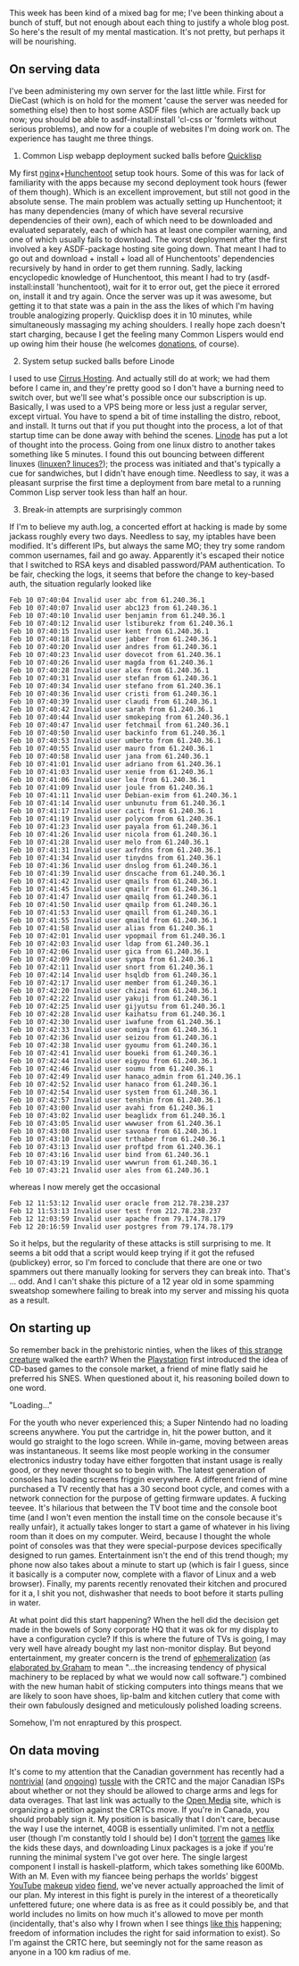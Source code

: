 This week has been kind of a mixed bag for me; I've been thinking about a bunch of stuff, but not enough about each thing to justify a whole blog post. So here's the result of my mental mastication. It's not pretty, but perhaps it will be nourishing.

## On serving data

I've been administering my own server for the last little while. First for DieCast (which is on hold for the moment 'cause the server was needed for something else) then to host some ASDF files (which are actually back up now; you should be able to asdf-install:install 'cl-css or 'formlets without serious problems), and now for a couple of websites I'm doing work on. The experience has taught me three things.

1. Common Lisp webapp deployment sucked balls before [Quicklisp](http://www.quicklisp.org/beta/)

My first [nginx](http://nginx.org/en/)+[Hunchentoot](http://weitz.de/hunchentoot/) setup took hours. Some of this was for lack of familiarity with the apps because my second deployment took hours (fewer of them though). Which is an excellent improvement, but still not good in the absolute sense. The main problem was actually setting up Hunchentoot; it has many dependencies (many of which have several recursive dependencies of their own), each of which need to be downloaded and evaluated separately, each of which has at least one compiler warning, and one of which usually fails to download. The worst deployment after the first involved a key ASDF-package hosting site going down. That meant I had to go out and download + install + load all of Hunchentoots' dependencies recursively by hand in order to get them running. Sadly, lacking encyclopedic knowledge of Hunchentoot, this meant I had to try (asdf-install:install 'hunchentoot), wait for it to error out, get the piece it errored on, install it and try again. Once the server was up it was awesome, but getting it to that state was a pain in the ass the likes of which I'm having trouble analogizing properly. Quicklisp does it in 10 minutes, while simultaneously massaging my aching shoulders. I really hope zach doesn't start charging, because I get the feeling many Common Lispers would end up owing him their house (he welcomes [donations](http://www.quicklisp.org/donations.html), of course).

2. System setup sucked balls before Linode

I used to use [Cirrus Hosting](http://www.cirrushosting.com/toronto-web-hosting-canada.html). And actually still do at work; we had them before I came in, and they're pretty good so I don't have a burning need to switch over, but we'll see what's possible once our subscription is up. Basically, I was used to a VPS being more or less just a regular server, except virtual. You have to spend a bit of time installing the distro, reboot, and install. It turns out that if you put thought into the process, a lot of that startup time can be done away with behind the scenes. [Linode](http://www.linode.com/) has put a lot of thought into the process. Going from one linux distro to another takes something like 5 minutes. I found this out bouncing between different linuxes ([linuxen? linuces?](http://superuser.com/questions/130490/what-is-the-plural-of-linux)); the process was initiated and that's typically a cue for sandwiches, but I didn't have enough time. Needless to say, it was a pleasant surprise the first time a deployment from bare metal to a running Common Lisp server took less than half an hour.

3. Break-in attempts are surprisingly common

If I'm to believe my auth.log, a concerted effort at hacking is made by some jackass roughly every two days. Needless to say, my iptables have been modified. It's different IPs, but always the same MO; they try some random common usernames, fail and go away. Apparently it's escaped their notice that I switched to RSA keys and disabled password/PAM authentication. To be fair, checking the logs, it seems that before the change to key-based auth, the situation regularly looked like

```
Feb 10 07:40:04 Invalid user abc from 61.240.36.1
Feb 10 07:40:07 Invalid user abc123 from 61.240.36.1
Feb 10 07:40:10 Invalid user benjamin from 61.240.36.1
Feb 10 07:40:12 Invalid user lstiburekz from 61.240.36.1
Feb 10 07:40:15 Invalid user kent from 61.240.36.1
Feb 10 07:40:18 Invalid user jabber from 61.240.36.1
Feb 10 07:40:20 Invalid user andres from 61.240.36.1
Feb 10 07:40:23 Invalid user dovecot from 61.240.36.1
Feb 10 07:40:26 Invalid user magda from 61.240.36.1
Feb 10 07:40:28 Invalid user alex from 61.240.36.1
Feb 10 07:40:31 Invalid user stefan from 61.240.36.1
Feb 10 07:40:34 Invalid user stefano from 61.240.36.1
Feb 10 07:40:36 Invalid user cristi from 61.240.36.1
Feb 10 07:40:39 Invalid user claudi from 61.240.36.1
Feb 10 07:40:42 Invalid user sarah from 61.240.36.1
Feb 10 07:40:44 Invalid user smokeping from 61.240.36.1
Feb 10 07:40:47 Invalid user fetchmail from 61.240.36.1
Feb 10 07:40:50 Invalid user backinfo from 61.240.36.1
Feb 10 07:40:53 Invalid user umberto from 61.240.36.1
Feb 10 07:40:55 Invalid user mauro from 61.240.36.1
Feb 10 07:40:58 Invalid user jana from 61.240.36.1
Feb 10 07:41:01 Invalid user adriano from 61.240.36.1
Feb 10 07:41:03 Invalid user xenie from 61.240.36.1
Feb 10 07:41:06 Invalid user lea from 61.240.36.1
Feb 10 07:41:09 Invalid user joule from 61.240.36.1
Feb 10 07:41:11 Invalid user Debian-exim from 61.240.36.1
Feb 10 07:41:14 Invalid user unbunutu from 61.240.36.1
Feb 10 07:41:17 Invalid user cacti from 61.240.36.1
Feb 10 07:41:19 Invalid user polycom from 61.240.36.1
Feb 10 07:41:23 Invalid user payala from 61.240.36.1
Feb 10 07:41:26 Invalid user nicola from 61.240.36.1
Feb 10 07:41:28 Invalid user melo from 61.240.36.1
Feb 10 07:41:31 Invalid user axfrdns from 61.240.36.1
Feb 10 07:41:34 Invalid user tinydns from 61.240.36.1
Feb 10 07:41:36 Invalid user dnslog from 61.240.36.1
Feb 10 07:41:39 Invalid user dnscache from 61.240.36.1
Feb 10 07:41:42 Invalid user qmails from 61.240.36.1
Feb 10 07:41:45 Invalid user qmailr from 61.240.36.1
Feb 10 07:41:47 Invalid user qmailq from 61.240.36.1
Feb 10 07:41:50 Invalid user qmailp from 61.240.36.1
Feb 10 07:41:53 Invalid user qmaill from 61.240.36.1
Feb 10 07:41:55 Invalid user qmaild from 61.240.36.1
Feb 10 07:41:58 Invalid user alias from 61.240.36.1
Feb 10 07:42:01 Invalid user vpopmail from 61.240.36.1
Feb 10 07:42:03 Invalid user ldap from 61.240.36.1
Feb 10 07:42:06 Invalid user gica from 61.240.36.1
Feb 10 07:42:09 Invalid user sympa from 61.240.36.1
Feb 10 07:42:11 Invalid user snort from 61.240.36.1
Feb 10 07:42:14 Invalid user hsqldb from 61.240.36.1
Feb 10 07:42:17 Invalid user member from 61.240.36.1
Feb 10 07:42:20 Invalid user chizai from 61.240.36.1
Feb 10 07:42:22 Invalid user yakuji from 61.240.36.1
Feb 10 07:42:25 Invalid user gijyutsu from 61.240.36.1
Feb 10 07:42:28 Invalid user kaihatsu from 61.240.36.1
Feb 10 07:42:30 Invalid user iwafune from 61.240.36.1
Feb 10 07:42:33 Invalid user oomiya from 61.240.36.1
Feb 10 07:42:36 Invalid user seizou from 61.240.36.1
Feb 10 07:42:38 Invalid user gyoumu from 61.240.36.1
Feb 10 07:42:41 Invalid user boueki from 61.240.36.1
Feb 10 07:42:44 Invalid user eigyou from 61.240.36.1
Feb 10 07:42:46 Invalid user soumu from 61.240.36.1
Feb 10 07:42:49 Invalid user hanaco_admin from 61.240.36.1
Feb 10 07:42:52 Invalid user hanaco from 61.240.36.1
Feb 10 07:42:54 Invalid user system from 61.240.36.1
Feb 10 07:42:57 Invalid user tenshin from 61.240.36.1
Feb 10 07:43:00 Invalid user avahi from 61.240.36.1
Feb 10 07:43:02 Invalid user beaglidx from 61.240.36.1
Feb 10 07:43:05 Invalid user wwwuser from 61.240.36.1
Feb 10 07:43:08 Invalid user savona from 61.240.36.1
Feb 10 07:43:10 Invalid user trthaber from 61.240.36.1
Feb 10 07:43:13 Invalid user proftpd from 61.240.36.1
Feb 10 07:43:16 Invalid user bind from 61.240.36.1
Feb 10 07:43:19 Invalid user wwwrun from 61.240.36.1
Feb 10 07:43:21 Invalid user ales from 61.240.36.1
```

whereas I now merely get the occasional

```
Feb 12 11:53:12 Invalid user oracle from 212.78.238.237
Feb 12 11:53:13 Invalid user test from 212.78.238.237
Feb 12 12:03:59 Invalid user apache from 79.174.78.179
Feb 12 20:16:59 Invalid user postgres from 79.174.78.179
```

So it helps, but the regularity of these attacks is still surprising to me. It seems a bit odd that a script would keep trying if it got the refused (publickey) error, so I'm forced to conclude that there are one or two spammers out there manually looking for servers they can break into. That's ... odd. And I can't shake this picture of a 12 year old in some spamming sweatshop somewhere failing to break into my server and missing his quota as a result.

## On starting up

So remember back in the prehistoric ninties, when the likes of [this strange creature](http://en.wikipedia.org/wiki/Super_Nintendo_Entertainment_System) walked the earth? When the [Playstation](http://en.wikipedia.org/wiki/PlayStation_(console)) first introduced the idea of CD-based games to the console market, a friend of mine flatly said he preferred his SNES. When questioned about it, his reasoning boiled down to one word.

"Loading..."

For the youth who never experienced this; a Super Nintendo had no loading screens anywhere. You put the cartridge in, hit the power button, and it would go straight to the logo screen. While in-game, moving between areas was instantaneous. It seems like most people working in the consumer electronics industry today have either forgotten that instant usage is really good, or they never thought so to begin with. The latest generation of consoles has loading screens friggin everywhere. A different friend of mine purchased a TV recently that has a 30 second boot cycle, and comes with a network connection for the purpose of getting firmware updates. A fucking teevee. It's hilarious that between the TV boot time and the console boot time (and I won't even mention the install time on the console because it's really unfair), it actually takes longer to start a game of whatever in his living room than it does on my computer. Weird, because I thought the whole point of consoles was that they were special-purpose devices specifically designed to run games. Entertainment isn't the end of this trend though; my phone now also takes about a minute to start up (which is fair I guess, since it basically is a computer now, complete with a flavor of Linux and a web browser). Finally, my parents recently renovated their kitchen and procured for it a, I shit you not, dishwasher that needs to boot before it starts pulling in water.

At what point did this start happening? When the hell did the decision get made in the bowels of Sony corporate HQ that it was ok for my display to have a configuration cycle? If this is where the future of TVs is going, I may very well have already bought my last non-monitor display. But beyond entertainment, my greater concern is the trend of [ephemeralization](http://en.wikipedia.org/wiki/Ephemeralization) (as [elaborated by Graham](http://www.paulgraham.com/tablets.html) to mean "...the increasing tendency of physical machinery to be replaced by what we would now call software.") combined with the new human habit of sticking computers into things means that we are likely to soon have shoes, lip-balm and kitchen cutlery that come with their own fabulously designed and meticulously polished loading screens.

Somehow, I'm not enraptured by this prospect.

## On data moving

It's come to my attention that the Canadian government has recently had a [nontrivial](http://www.tmcnet.com/scripts/print-page.aspx?PagePrint=http://telecommunications.tmcnet.com/topics/telecommunications/articles/144739-canadians-brawl-over-internet-usage-caps.htm) (and [ongoing](http://communities.canada.com/vancouversun/blogs/innovation/archive/2011/02/14/shaw-seeks-customer-feedback-on-usage-based-internet-charges.aspx?CommentPosted=true#commentmessage)) [tussle](http://openmedia.ca/meter) with the CRTC and the major Canadian ISPs about whether or not they should be allowed to charge arms and legs for data overages. That last link was actually to the [Open Media](http://openmedia.ca/meter) site, which is organizing a petition against the CRTCs move. If you're in Canada, you should probably sign it. My position is basically that I don't care, because the way I use the internet, 40GB is essentially unlimited. I'm not a [netflix](http://ca.netflix.com/Default?autoRedirect=off&mqso=80027678) user (though I'm constantly told I should be) I don't [torrent](http://thepiratebay.org/) the [games](http://www.lmptfy.com/?q=games&t=400) like the kids these days, and downloading Linux packages is a joke if you're running the minimal system I've got over here. The single largest component I install is haskell-platform, which takes something like 600Mb. With an M. Even with my fiancee being perhaps the worlds' biggest [YouTube](http://www.youtube.com/) [makeup](http://www.youtube.com/user/juicytuesday) [video](http://www.youtube.com/user/MissChievous) [fiend](http://www.youtube.com/user/sayanythingbr00ke), we've never actually approached the limit of our plan. My interest in this fight is purely in the interest of a theoretically unfettered future; one where data is as free as it could possibly be, and that world includes no limits on how much it's allowed to move per month (incidentally, that's also why I frown when I see things [like this](http://www.reddit.com/r/programming/comments/fkt7t/nemerle_factor_alice_ml_and_other_programming/) happening; freedom of information includes the right for said information to exist). So I'm against the CRTC here, but seemingly not for the same reason as anyone in a 100 km radius of me.
